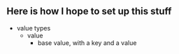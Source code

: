 ## Here is how I hope to set up this stuff

* value types
  * value
    * base value, with a key and a value
